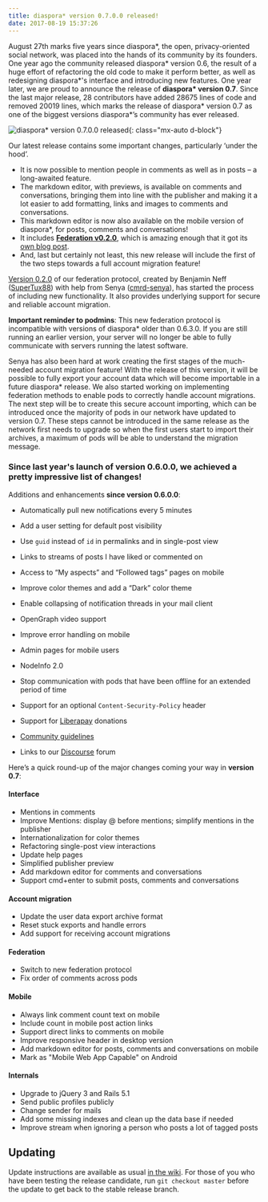 ```yaml
---
title: diaspora* version 0.7.0.0 released!
date: 2017-08-19 15:37:26
---
```


August 27th marks five years since diaspora\*, the open, privacy-oriented social network, was placed into the hands of its community by its founders. One year ago the community released diaspora\* version 0.6, the result of a huge effort of refactoring the old code to make it perform better, as well as redesigning diaspora\*'s interface and introducing new features. One year later, we are proud to announce the release of **diaspora\* version 0.7**. Since the last major release, 28 contributors have added 28675 lines of code and removed 20019 lines, which marks the release of diaspora\* version 0.7 as one of the biggest versions diaspora\*’s community has ever released.

![diaspora* version 0.7.0.0 released](<%= static_url("blog/2017-08-19/diaspora-0700.png") %>){: class="mx-auto d-block"}

Our latest release contains some important changes, particularly ‘under the hood’.

* It is now possible to mention people in comments as well as in posts – a long-awaited feature.
* The markdown editor, with previews, is available on comments and conversations, bringing them into line with the publisher and making it a lot easier to add formatting, links and images to comments and conversations.
* This markdown editor is now also available on the mobile version of diaspora\*, for posts, comments and conversations!
* It includes **[Federation v0.2.0](https://github.com/diaspora/diaspora_federation)**, which is amazing enough that it got its [own blog post](<%= url_to("blog", "articles/2017-07-31-our-federation-protocol-just-got-bigger-and-better") %>).
* And, last but certainly not least, this new release will include the first of the two steps towards a full account migration feature!

[Version 0.2.0](https://github.com/diaspora/diaspora_federation/blob/65483774e120dde20b21dcba44979be21bba987f/Changelog.md) of our federation protocol, created by Benjamin Neff ([SuperTux88](https://github.com/SuperTux88)) with help from Senya ([cmrd-senya](https://github.com/cmrd-senya)), has started the process of including new functionality. It also provides underlying support for secure and reliable account migration. 

**Important reminder to podmins**: This new federation protocol is incompatible with versions of diaspora\* older than 0.6.3.0. If you are still running an earlier version, your server will no longer be able to fully communicate with servers running the latest software.

Senya has also been hard at work creating the first stages of the much-needed account migration feature! With the release of this version, it will be possible to fully export your account data which will become importable in a future diaspora\* release. We also started working on implementing federation methods to enable pods to correctly handle account migrations. The next step will be to create this secure account importing, which can be introduced once the majority of pods in our network have updated to version 0.7. These steps cannot be introduced in the same release as the network first needs to upgrade so when the first users start to import their archives, a maximum of pods will be able to understand the migration message.

### Since last year's launch of version 0.6.0.0, we achieved a pretty impressive list of changes!

Additions and enhancements **since version 0.6.0.0**:

* Automatically pull new notifications every 5 minutes
* Add a user setting for default post visibility
* Use `guid` instead of `id` in permalinks and in single-post view
* Links to streams of posts I have liked or commented on
* Access to “My aspects” and “Followed tags” pages on mobile
* Improve color themes and add a “Dark” color theme
* Enable collapsing of notification threads in your mail client
* OpenGraph video support
* Improve error handling on mobile
* Admin pages for mobile users
* NodeInfo 2.0
* Stop communication with pods that have been offline for an extended period of time
* Support for an optional `Content-Security-Policy` header
* Support for [Liberapay](https://liberapay.com/) donations

* [Community guidelines](https://diasporafoundation.org/community_guidelines)
* Links to our [Discourse](https://discourse.diasporafoundation.org/) forum

Here’s a quick round-up of the major changes coming your way in **version 0.7**:

#### Interface

* Mentions in comments
* Improve Mentions: display @ before mentions; simplify mentions in the publisher
* Internationalization for color themes
* Refactoring single-post view interactions
* Update help pages
* Simplified publisher preview
* Add markdown editor for comments and conversations
* Support cmd+enter to submit posts, comments and conversations

#### Account migration

* Update the user data export archive format
* Reset stuck exports and handle errors
* Add support for receiving account migrations

#### Federation
* Switch to new federation protocol
* Fix order of comments across pods

#### Mobile

* Always link comment count text on mobile
* Include count in mobile post action links
* Support direct links to comments on mobile
* Improve responsive header in desktop version
* Add markdown editor for posts, comments and conversations on mobile
* Mark as "Mobile Web App Capable" on Android

#### Internals

* Upgrade to jQuery 3 and Rails 5.1
* Send public profiles publicly
* Change sender for mails
* Add some missing indexes and clean up the data base if needed
* Improve stream when ignoring a person who posts a lot of tagged posts

## Updating

Update instructions are available as usual [in the wiki](https://wiki.diasporafoundation.org/Updating#Updating_diaspora.2A_0.6_to_diaspora.2A_0.7). For those of you who have been testing the release candidate, run `git checkout master` before the update to get back to the stable release branch.
